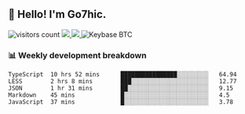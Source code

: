## 👋 Hello! I'm Go7hic.

 ![visitors count](https://visitors-by-url-pls-dont-use-this-in-your-repo.vercel.app/Go7hic-github-readme)
 <a href="https://twitter.com/Go7hic">
    <img src="https://img.shields.io/badge/-@Go7hic-1ca0f1?style=flat-square&labelColor=1ca0f1&logo=twitter&logoColor=white&link=https://twitter.com/Go7hic">
   <a/>
   <a href="mailto:gtfx0209@gmail.com">
    <img src="https://img.shields.io/badge/-gtfx0209@gmail.com-c14438?style=flat-square&logo=Gmail&logoColor=white&link=mailto:gtfx0209@gmail.com">
   <a/>
    ![Keybase BTC](https://img.shields.io/keybase/btc/Go7hic)
 <!--
🔭 I’m currently working
🌱 I’m currently learning
💬 Ask me about 
📫 How to reach me: 
⚡ Fun fact: 
-->
 <!--
![My Github Stats](https://github-readme-stats.vercel.app/api?username=Go7hic&show_icons=true&count_private=true)

-->

### 📊 Weekly development breakdown
<!--START_SECTION:waka-->
```text
TypeScript  10 hrs 52 mins      ████████████████░░░░░░░░░   64.94 
LESS        2 hrs 8 mins        ███░░░░░░░░░░░░░░░░░░░░░░   12.77 
JSON        1 hr 31 mins        ██░░░░░░░░░░░░░░░░░░░░░░░   9.15 
Markdown    45 mins             █░░░░░░░░░░░░░░░░░░░░░░░░   4.5 
JavaScript  37 mins             █░░░░░░░░░░░░░░░░░░░░░░░░   3.78
```
<!--END_SECTION:waka-->

